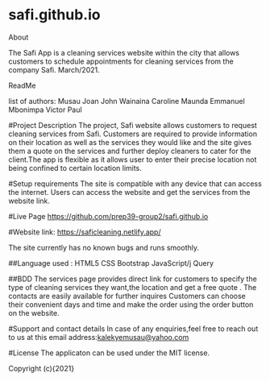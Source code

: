 # safi.github.io
About 

The Safi App  is a cleaning services website within the city that allows customers to schedule appointments for cleaning services from the company Safi. March/2021.

ReadMe

list of authors:
Musau Joan 
John Wainaina
Caroline Maunda
Emmanuel Mbonimpa
Victor Paul


#Project Description
The project, Safi website allows customers to request cleaning services from Safi. Customers are required to provide information on their location as well as the services they would like and the site gives them a quote on the services and further deploy cleaners to cater for the client.The app is flexible as it allows user to enter their precise location not being confined to certain location limits.

#Setup requirements
The site is compatible with any device that can access the internet. Users can access the website and get the services from the website link.

#Live Page
https://github.com/prep39-group2/safi.github.io

#Website link:
https://saficleaning.netlify.app/

The site currently has no known bugs and runs smoothly.

##Language used :
HTML5 
CSS 
Bootstrap
JavaScript/j Query

##BDD
The services page provides direct link for customers to specify the type of cleaning services they want,the location and get a free quote .
The contacts are easily available for further inquires 
Customers can choose their convenient  days and time  and make the order using the order button on the website.

#Support and contact details
In case of any enquiries,feel free to reach out to us at this email address:kalekyemusau@yahoo.com

#License
The applicaton can be used under the MIT license.

Copyright (c){2021}

